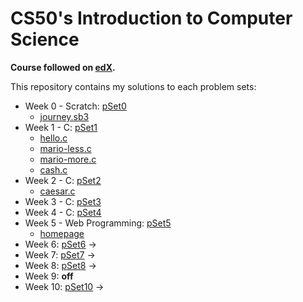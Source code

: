 # CS50's Introduction to Computer Science

**Course followed on [edX](https://www.edx.org/course/cs50s-introduction-to-computer-science).**

This repository contains my solutions to each problem sets:

- Week 0 - Scratch: [pSet0](./pSet0/)
    - [journey.sb3](./pSet0/journey.sb3)
- Week 1 - C: [pSet1](./pSet1/) 
    - [hello.c](./pSet1/hello.c)
    - [mario-less.c](./pSet1/mario-less.c)
    - [mario-more.c](./pSet1/mario-more.c)
    - [cash.c](./pSet1/cash.c)
- Week 2 - C: [pSet2](./pSet2/)
    - [caesar.c](./pSet2/caeser.c)
- Week 3 - C: [pSet3](./pSet3/)
- Week 4 - C: [pSet4](./pSet4/)
- Week 5 - Web Programming: [pSet5](./pSet5/)
    - [homepage](./pSet5/homepage/)
- Week 6: [pSet6](./pSet6/) → 
- Week 7: [pSet7](./pSet7/) → 
- Week 8: [pSet8](./pSet8/) → 
- Week 9: **off**
- Week 10: [pSet10](./pSet10/) → 